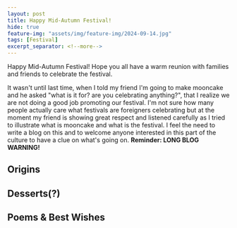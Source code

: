 ```yaml
---
layout: post
title: Happy Mid-Autumn Festival!
hide: true
feature-img: "assets/img/feature-img/2024-09-14.jpg"
tags: [Festival]
excerpt_separator: <!--more-->
---
```


Happy Mid-Autumn Festival! Hope you all have a warm reunion with families and friends to celebrate the festival. 
<!--more-->
It wasn't until last time, when I told my friend I'm going to make mooncake and he asked "what is it for? are you celebrating anything?", that I realize we are not doing a good job promoting our festival. I'm not sure how many people actually care what festivals are foreigners celebrating but at the moment my friend is showing great respect and listened carefully as I tried to illustrate what is mooncake and what is the festival. I feel the need to write a blog on this and to welcome anyone interested in this part of the culture to have a clue on what's going on.
**Reminder: LONG BLOG WARNING!** <br> 

## Origins

## Desserts(?)

## Poems & Best Wishes
